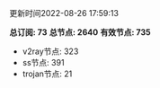 更新时间2022-08-26 17:59:13

**总订阅: 73**
**总节点: 2640**
**有效节点: 735**
- v2ray节点: 323
- ss节点: 391
- trojan节点: 21
